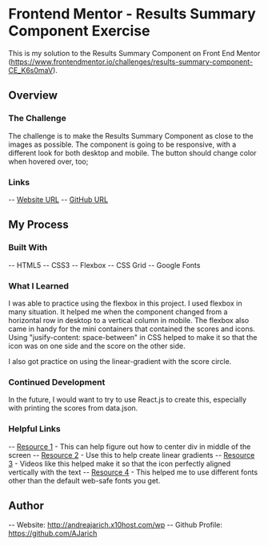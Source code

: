 # Frontend Mentor - Results Summary Component Exercise

This is my solution to the Results Summary Component on Front End Mentor (https://www.frontendmentor.io/challenges/results-summary-component-CE_K6s0maV).

## Overview

### The Challenge

The challenge is to make the Results Summary Component as close to the images as possible. The component is going to be responsive, with a different look
for both desktop and mobile. The button should change color when hovered over, too;

### Links

-- [Website URL](http://andreajarich.x10host.com/HTMLandCSS/results-summary-component-main/)
-- [GitHub URL](https://github.com/AJarich/ResultsSummaryComponent-FrontendMentorProject)

## My Process

### Built With

-- HTML5
-- CSS3
-- Flexbox
-- CSS Grid
-- Google Fonts

### What I Learned

I was able to practice using the flexbox in this project. I used flexbox in many situation. It helped me when the component changed from a horizontal row in
desktop to a vertical column in mobile. The flexbox also came in handy for the mini containers that contained the scores and icons. Using "jusify-content: space-between"
in CSS helped to make it so that the icon was on one side and the score on the other side.

I also got practice on using the linear-gradient with the score circle.

### Continued Development

In the future, I would want to try to use React.js to create this, especially with printing the scores from data.json.

### Helpful Links

-- [Resource 1](https://youtu.be/S8HgWe3_VYg) - This can help figure out how to center div in middle of the screen
-- [Resource 2](https://cssgradient.io/) - Use this to help create linear gradients
-- [Resource 3](https://www.youtube.com/watch?v=8SIPhWKPmHM) - Videos like this helped make it so that the icon perfectly aligned vertically with the text
-- [Resource 4](https://fonts.google.com/) - This helped me to use different fonts other than the default web-safe fonts you get.


## Author

-- Website: http://andreajarich.x10host.com/wp
-- Github Profile: https://github.com/AJarich
